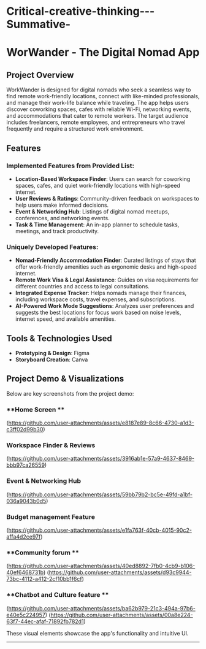 # Critical-creative-thinking---Summative-
# WorWander - The Digital Nomad App

## Project Overview
WorkWander is designed for digital nomads who seek a seamless way to find remote work-friendly locations, connect with like-minded professionals, and manage their work-life balance while traveling. The app helps users discover coworking spaces, cafes with reliable Wi-Fi, networking events, and accommodations that cater to remote workers. The target audience includes freelancers, remote employees, and entrepreneurs who travel frequently and require a structured work environment.

## Features
### Implemented Features from Provided List:
- **Location-Based Workspace Finder**: Users can search for coworking spaces, cafes, and quiet work-friendly locations with high-speed internet.
- **User Reviews & Ratings**: Community-driven feedback on workspaces to help users make informed decisions.
- **Event & Networking Hub**: Listings of digital nomad meetups, conferences, and networking events.
- **Task & Time Management**: An in-app planner to schedule tasks, meetings, and track productivity.

### Uniquely Developed Features:
- **Nomad-Friendly Accommodation Finder**: Curated listings of stays that offer work-friendly amenities such as ergonomic desks and high-speed internet.
- **Remote Work Visa & Legal Assistance**: Guides on visa requirements for different countries and access to legal consultations.
- **Integrated Expense Tracker**: Helps nomads manage their finances, including workspace costs, travel expenses, and subscriptions.
- **AI-Powered Work Mode Suggestions**: Analyzes user preferences and suggests the best locations for focus work based on noise levels, internet speed, and available amenities.

## Tools & Technologies Used
- **Prototyping & Design**: Figma
- **Storyboard Creation**: Canva
  

## Project Demo & Visualizations
Below are key screenshots from the project demo:

### **Home Screen **
(https://github.com/user-attachments/assets/e8187e89-8c66-4730-a1d3-c3ff02d99b30)

### **Workspace Finder & Reviews**
(https://github.com/user-attachments/assets/3916ab1e-57a9-4637-8469-bbb97ca26559)


### **Event & Networking Hub**
(https://github.com/user-attachments/assets/59bb79b2-bc5e-49fd-a1bf-036a9043b0d5)


### **Budget management Feature**
(https://github.com/user-attachments/assets/e1fa763f-40cb-4015-90c2-affa4d2ce97f)

### **Community forum **
(https://github.com/user-attachments/assets/40ed8892-7fb0-4cb9-b106-40ef6468731b)
(https://github.com/user-attachments/assets/d93c9944-73bc-4112-a412-2cf10bb1f6cf)

### **Chatbot and Culture feature **
(https://github.com/user-attachments/assets/ba62b979-21c3-494a-97b6-e40e5c224957)
(https://github.com/user-attachments/assets/00a8e224-63f7-44ec-afaf-71892fb782d1)



These visual elements showcase the app's functionality and intuitive UI.

---
